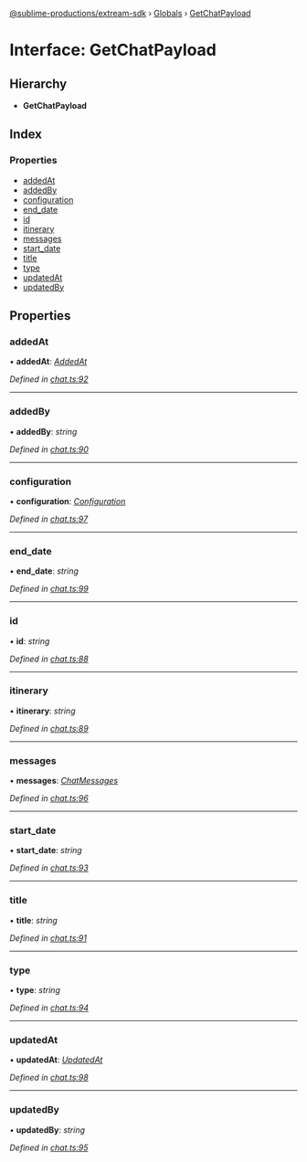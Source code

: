 [@sublime-productions/extream-sdk](../README.md) › [Globals](../globals.md) › [GetChatPayload](getchatpayload.md)

# Interface: GetChatPayload

## Hierarchy

* **GetChatPayload**

## Index

### Properties

* [addedAt](getchatpayload.md#addedat)
* [addedBy](getchatpayload.md#addedby)
* [configuration](getchatpayload.md#configuration)
* [end_date](getchatpayload.md#end_date)
* [id](getchatpayload.md#id)
* [itinerary](getchatpayload.md#itinerary)
* [messages](getchatpayload.md#messages)
* [start_date](getchatpayload.md#start_date)
* [title](getchatpayload.md#title)
* [type](getchatpayload.md#type)
* [updatedAt](getchatpayload.md#updatedat)
* [updatedBy](getchatpayload.md#updatedby)

## Properties

###  addedAt

• **addedAt**: *[AddedAt](addedat.md)*

*Defined in [chat.ts:92](https://github.com/Extream-SaaS/ex-sdk/blob/489cbc8/src/chat.ts#L92)*

___

###  addedBy

• **addedBy**: *string*

*Defined in [chat.ts:90](https://github.com/Extream-SaaS/ex-sdk/blob/489cbc8/src/chat.ts#L90)*

___

###  configuration

• **configuration**: *[Configuration](configuration.md)*

*Defined in [chat.ts:97](https://github.com/Extream-SaaS/ex-sdk/blob/489cbc8/src/chat.ts#L97)*

___

###  end_date

• **end_date**: *string*

*Defined in [chat.ts:99](https://github.com/Extream-SaaS/ex-sdk/blob/489cbc8/src/chat.ts#L99)*

___

###  id

• **id**: *string*

*Defined in [chat.ts:88](https://github.com/Extream-SaaS/ex-sdk/blob/489cbc8/src/chat.ts#L88)*

___

###  itinerary

• **itinerary**: *string*

*Defined in [chat.ts:89](https://github.com/Extream-SaaS/ex-sdk/blob/489cbc8/src/chat.ts#L89)*

___

###  messages

• **messages**: *[ChatMessages](chatmessages.md)*

*Defined in [chat.ts:96](https://github.com/Extream-SaaS/ex-sdk/blob/489cbc8/src/chat.ts#L96)*

___

###  start_date

• **start_date**: *string*

*Defined in [chat.ts:93](https://github.com/Extream-SaaS/ex-sdk/blob/489cbc8/src/chat.ts#L93)*

___

###  title

• **title**: *string*

*Defined in [chat.ts:91](https://github.com/Extream-SaaS/ex-sdk/blob/489cbc8/src/chat.ts#L91)*

___

###  type

• **type**: *string*

*Defined in [chat.ts:94](https://github.com/Extream-SaaS/ex-sdk/blob/489cbc8/src/chat.ts#L94)*

___

###  updatedAt

• **updatedAt**: *[UpdatedAt](updatedat.md)*

*Defined in [chat.ts:98](https://github.com/Extream-SaaS/ex-sdk/blob/489cbc8/src/chat.ts#L98)*

___

###  updatedBy

• **updatedBy**: *string*

*Defined in [chat.ts:95](https://github.com/Extream-SaaS/ex-sdk/blob/489cbc8/src/chat.ts#L95)*
